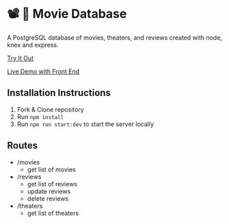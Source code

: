 # 📽️ 🍿 Movie Database

A PostgreSQL database of movies, theaters, and reviews created with node, knex and express.

[Try It Out](https://peaceful-atoll-63047.herokuapp.com/)

[Live Demo with Front End](https://starter-movie-front-end-phi.vercel.app/)
## Installation Instructions
1. Fork & Clone repository
2. Run `npm install`
3. Run `npm run start:dev` to start the server locally

## Routes
- /movies
  - get list of movies
- /reviews
  -  get list of reviews
  -  update reviews
  -  delete reviews
- /theaters
  - get list of theaters
